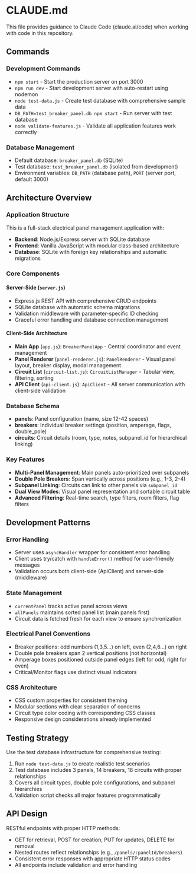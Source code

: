 # CLAUDE.md

This file provides guidance to Claude Code (claude.ai/code) when working with code in this repository.

## Commands

### Development Commands
- `npm start` - Start the production server on port 3000
- `npm run dev` - Start development server with auto-restart using nodemon
- `node test-data.js` - Create test database with comprehensive sample data  
- `DB_PATH=test_breaker_panel.db npm start` - Run server with test database
- `node validate-features.js` - Validate all application features work correctly

### Database Management
- Default database: `breaker_panel.db` (SQLite)
- Test database: `test_breaker_panel.db` (isolated from development)
- Environment variables: `DB_PATH` (database path), `PORT` (server port, default 3000)

## Architecture Overview

### Application Structure
This is a full-stack electrical panel management application with:
- **Backend**: Node.js/Express server with SQLite database
- **Frontend**: Vanilla JavaScript with modular class-based architecture  
- **Database**: SQLite with foreign key relationships and automatic migrations

### Core Components

#### Server-Side (`server.js`)
- Express.js REST API with comprehensive CRUD endpoints
- SQLite database with automatic schema migrations
- Validation middleware with parameter-specific ID checking
- Graceful error handling and database connection management

#### Client-Side Architecture
- **Main App** (`app.js`): `BreakerPanelApp` - Central coordinator and event management
- **Panel Renderer** (`panel-renderer.js`): `PanelRenderer` - Visual panel layout, breaker display, modal management
- **Circuit List** (`circuit-list.js`): `CircuitListManager` - Tabular view, filtering, sorting
- **API Client** (`api-client.js`): `ApiClient` - All server communication with client-side validation

### Database Schema
- **panels**: Panel configuration (name, size 12-42 spaces)
- **breakers**: Individual breaker settings (position, amperage, flags, double_pole)
- **circuits**: Circuit details (room, type, notes, subpanel_id for hierarchical linking)

### Key Features
- **Multi-Panel Management**: Main panels auto-prioritized over subpanels
- **Double Pole Breakers**: Span vertically across positions (e.g., 1-3, 2-4)
- **Subpanel Linking**: Circuits can link to other panels via `subpanel_id`
- **Dual View Modes**: Visual panel representation and sortable circuit table
- **Advanced Filtering**: Real-time search, type filters, room filters, flag filters

## Development Patterns

### Error Handling
- Server uses `asyncHandler` wrapper for consistent error handling
- Client uses try/catch with `handleError()` method for user-friendly messages
- Validation occurs both client-side (ApiClient) and server-side (middleware)

### State Management
- `currentPanel` tracks active panel across views
- `allPanels` maintains sorted panel list (main panels first)
- Circuit data is fetched fresh for each view to ensure synchronization

### Electrical Panel Conventions
- Breaker positions: odd numbers (1,3,5...) on left, even (2,4,6...) on right
- Double pole breakers span 2 vertical positions (not horizontal)
- Amperage boxes positioned outside panel edges (left for odd, right for even)
- Critical/Monitor flags use distinct visual indicators

### CSS Architecture
- CSS custom properties for consistent theming
- Modular sections with clear separation of concerns
- Circuit type color coding with corresponding CSS classes
- Responsive design considerations already implemented

## Testing Strategy

Use the test database infrastructure for comprehensive testing:
1. Run `node test-data.js` to create realistic test scenarios
2. Test database includes 3 panels, 14 breakers, 18 circuits with proper relationships
3. Covers all circuit types, double pole configurations, and subpanel hierarchies
4. Validation script checks all major features programmatically

## API Design

RESTful endpoints with proper HTTP methods:
- GET for retrieval, POST for creation, PUT for updates, DELETE for removal
- Nested routes reflect relationships (e.g., `/panels/:panelId/breakers`)
- Consistent error responses with appropriate HTTP status codes
- All endpoints include validation and error handling
